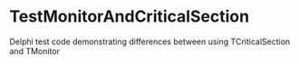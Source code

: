 # TestMonitorAndCriticalSection
Delphi test code demonstrating differences between using TCriticalSection and TMonitor
